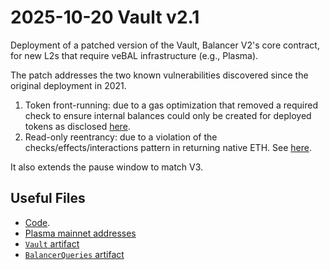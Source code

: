 # 2025-10-20 Vault v2.1

Deployment of a patched version of the Vault, Balancer V2's core contract, for new L2s that require veBAL infrastructure (e.g., Plasma).

The patch addresses the two known vulnerabilities discovered since the original deployment in 2021.

1) Token front-running: due to a gas optimization that removed a required check to ensure internal balances could only be created for deployed tokens as disclosed [here](https://forum.balancer.fi/t/balancer-v2-token-frontrun-vulnerability-disclosure/6309).
2) Read-only reentrancy: due to a violation of the checks/effects/interactions pattern in returning native ETH. See [here](https://forum.balancer.fi/t/reentrancy-vulnerability-scope-expanded/4345).

It also extends the pause window to match V3.

## Useful Files

- [Code](https://github.com/balancer/balancer-v2-monorepo/commit/febdff69169d2927e662cc92a713b5c528b0fa9b).
- [Plasma mainnet addresses](./output/plasma.json)
- [`Vault` artifact](./artifact/Vault.json)
- [`BalancerQueries` artifact](./artifact/BalancerQueries.json)
